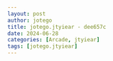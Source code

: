 ```yaml
---
layout: post
author: jotego
title: jotego.jtyiear - dee657c
date: 2024-06-28
categories: [Arcade, jtyiear]
tags: [jotego.jtyiear]
---
```


